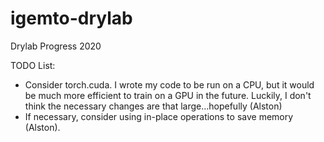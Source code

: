 # igemto-drylab

Drylab Progress 2020

TODO List:
 - Consider torch.cuda. I wrote my code to be run on a CPU, but it would be
   much more efficient to train on a GPU in the future. Luckily, I don't think
   the necessary changes are that large...hopefully (Alston)  
 - If necessary, consider using in-place operations to save memory (Alston).
